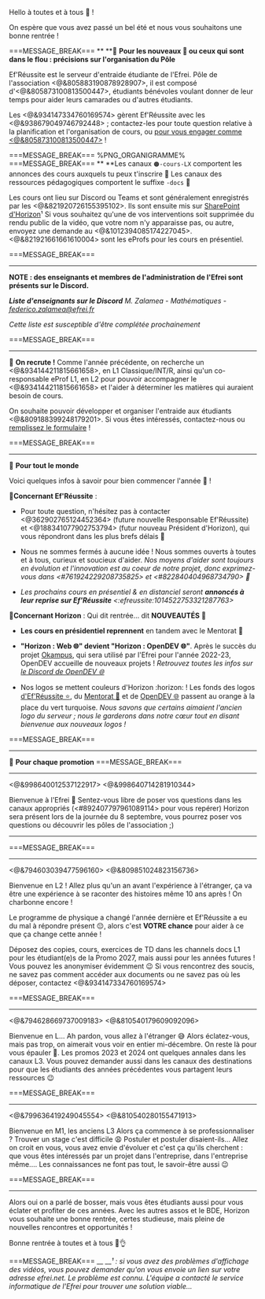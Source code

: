Hello à toutes et à tous 👋 !

On espère que vous avez passé un bel été et nous vous souhaitons une bonne rentrée !

===MESSAGE_BREAK===
**
**🔹 **Pour les nouveaux 🌱 ou ceux qui sont dans le flou : précisions sur l'organisation du Pôle**

Ef'Réussite est le serveur d'entraide étudiante de l'Efrei.
Pôle de l'association <@&805883190878928907>, il est composé d'<@&805873100813500447>, étudiants bénévoles voulant donner de leur temps pour aider leurs camarades ou d'autres étudiants.
 
Les <@&934147334760169574> gèrent Ef'Réussite avec les <@&938679049746792448> ; contactez-les pour toute question relative à la planification et l'organisation de cours, ou [pour vous engager comme <@&805873100813500447>](https://bit.ly/EfRéussiteRecrute) !

===MESSAGE_BREAK===
%PNG_ORGANIGRAMME%
===MESSAGE_BREAK===
**
**Les canaux `🟠-cours-LX` comportent les annonces des cours auxquels tu peux t'inscrire 🔔
Les canaux des ressources pédagogiques comportent le suffixe `-docs` 📄

Les cours ont lieu sur Discord ou Teams et sont généralement enregistrés par les <@&821920726155395102>. Ils sont ensuite mis sur [SharePoint d'Horizon](https://bit.ly/EfRéussiteSP)¹
Si vous souhaitez qu'une de vos interventions soit supprimée du rendu public de la vidéo, que votre nom n'y apparaisse pas, ou autre, envoyez une demande au <@&1012394085174227045>.
<@&821921661661610004> sont les eProfs pour les cours en présentiel.

===MESSAGE_BREAK===
** **
**NOTE : des enseignants et membres de l'administration de l'Efrei sont présents sur le Discord.**

***Liste d'enseignants sur le Discord***
*M. Zalamea - Mathématiques - [federico.zalamea@efrei.fr](mailto:federico.zalamea@efrei.fr)*

*Cette liste est susceptible d'être complétée prochainement*

===MESSAGE_BREAK===
** **
🔹 **On recrute !**
Comme l'année précédente, on recherche un <@&934144211815661658>, en L1 Classique/INT/R, ainsi qu'un co-responsable eProf L1, en L2 pour pouvoir accompagner le <@&934144211815661658> et l'aider à déterminer les matières qui auraient besoin de cours.

On souhaite pouvoir développer et organiser l'entraide aux étudiants <@&809188399248179201>. Si vous êtes intéressés, contactez-nous ou [remplissez le formulaire](https://bit.ly/EfRéussiteRecrute) !

===MESSAGE_BREAK===
** **
:small_blue_diamond: **Pour tout le monde**

Voici quelques infos à savoir pour bien commencer l'année 🎉 !

__🔸Concernant Ef'Réussite__ :
 - Pour toute question, n'hésitez pas à contacter <@362902765124452364> (future nouvelle Responsable Ef'Réussite) et <@188341077902753794> (futur nouveau Président d'Horizon), qui vous répondront dans les plus brefs délais 👋 
 
 - Nous ne sommes fermés à aucune idée ! Nous sommes ouverts à toutes et à tous, curieux et soucieux d'aider. 
 *Nos moyens d'aider sont toujours en évolution et l'innovation est au coeur de notre projet, donc exprimez-vous dans <#761924229208735825> et <#822840404968734790> 💬*
 
 -  *Les prochains cours en présentiel & en distanciel seront **annoncés à leur reprise sur Ef'Réussite** <:efreussite:1014522753321287763>*
 
 __🔸Concernant Horizon__ :
Qui dit rentrée... dit **__NOUVEAUTÉS__** 🚀

 - **Les cours en présidentiel reprennent** en tandem avec le Mentorat 🌱
 
 - __**"Horizon : Web 🌐" devient "Horizon : OpenDEV 🌐"**__. Après le succès du projet [Okampus](myefrei.okampus.fr), qui sera utilisé par l'Efrei pour l'année 2022-23, OpenDEV accueille de nouveaux projets ! *Retrouvez toutes les infos sur [le Discord de OpenDEV 🌐](https://discord.gg/zDz6kwuP8S)*
 
 - Nos logos se mettent couleurs d'Horizon :horizon: ! Les fonds des logos [d'Ef'Réussite ⭐](https://discord.gg/7WKfyhghyn), du [Mentorat 🌱](https://discord.gg/G7fWxQZXqF) et de [OpenDEV 🌐](https://discord.gg/zDz6kwuP8S) passent au orange à la place du vert turquoise.
   *Nous savons que certains aimaient l'ancien logo du serveur ; nous le garderons dans notre cœur tout en disant bienvenue aux nouveaux logos !*
 
===MESSAGE_BREAK===
** **
:small_blue_diamond: **Pour chaque promotion**
===MESSAGE_BREAK===
** **
<@&998640012537122917> <@&998640714281910344>

Bienvenue à l'Efrei 🥳 
Sentez-vous libre de poser vos questions dans les canaux appropriés (<#892407797961089114> pour vous repérer)
Horizon sera présent lors de la journée du 8 septembre, vous pourrez poser vos questions ou découvrir les pôles de l'association ;)
** **
===MESSAGE_BREAK===
** **
<@&794603039477596160> <@&809851024823156736>

Bienvenue en L2 !
Allez plus qu'un an avant l'expérience à l'étranger, ça va être une expérience à se raconter des histoires même 10 ans après !
On charbonne encore !

Le programme de physique a changé l'année dernière et Ef'Réussite a eu du mal à répondre présent 😔, alors c'est **VOTRE chance** pour aider à ce que ça change cette année !

Déposez des copies, cours, exercices de TD dans les channels docs L1 pour les étudiant(e)s de la Promo 2027, mais aussi pour les années futures ! Vous pouvez les anonymiser évidemment 😉
Si vous rencontrez des soucis, ne savez pas comment accéder aux documents ou ne savez pas où les déposer, contactez <@&934147334760169574>

===MESSAGE_BREAK===
** **
<@&794628669737009183> <@&810540179609092096>

Bienvenue en L... Ah pardon, vous allez à l'étranger 😅 Alors éclatez-vous, mais pas trop, on aimerait vous voir en entier mi-décembre.
On reste là pour vous épauler 💪. Les promos 2023 et 2024 ont quelques annales dans les canaux L3. 
Vous pouvez demander aussi dans les canaux des destinations pour que les étudiants des années précédentes vous partagent leurs ressources 😉

===MESSAGE_BREAK===
** **
<@&799636419249045554> <@&810540280155471913>

Bienvenue en M1, les anciens L3
Alors ça commence à se professionnaliser ? Trouver un stage c'est difficile 😩 Postuler et postuler disaient-ils...
Allez on croit en vous, vous avez envie d'évoluer et c'est ça qu'ils cherchent : que vous êtes intéressés par un projet dans l'entreprise, dans l'entreprise même....
Les connaissances ne font pas tout, le savoir-être aussi 😉

===MESSAGE_BREAK===
** **
Alors oui on a parlé de bosser, mais vous êtes étudiants aussi pour vous éclater et profiter de ces années.
Avec les autres assos et le BDE, Horizon vous souhaite une bonne rentrée, certes studieuse, mais pleine de nouvelles rencontres et opportunités !

Bonne rentrée à toutes et à tous 🥳👌

===MESSAGE_BREAK===
__
__*¹ : si vous avez des problèmes d'affichage des vidéos, vous pouvez demander qu'on vous envoie un lien sur votre adresse efrei.net. Le problème est connu. L'équipe a contacté le service informatique de l'Efrei pour trouver une solution viable...*
